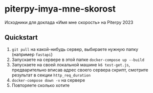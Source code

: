 # piterpy-imya-mne-skorost
Исходники для доклада «Имя мне скорость» на Piterpy 2023

## Quickstart
1. `git pull` на какой-нибудь сервер, выбираете нужную папку (например `fastapi`)
1. Запускаете на сервере в этой папке `docker-compose up --build`
1. Запускаете на своей локальной машине `k6 test-get.js`, предварительно вписав адрес своего сервера скрипт, смотрите результат в секции `http_req_duration`
1. `docker-compose down -v` на сервере
1. Повторяете сколько хотите
